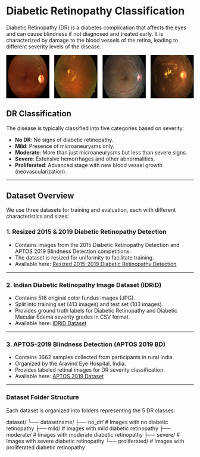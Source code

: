 # Diabetic Retinopathy Classification

Diabetic Retinopathy (DR) is a diabetes complication that affects the eyes and can cause blindness if not diagnosed and treated early. It is characterized by damage to the blood vessels of the retina, leading to different severity levels of the disease.

<div style="display: flex; justify-content: space-between;">

  <img src="images/1.png" alt="Class No DR" width="23%" />
  <img src="images/2.png" alt="Class Mild" width="23%" />
  <img src="images/3.png" alt="Class Moderate" width="23%" />
  <img src="images/4.png" alt="Class Severe" width="23%" />

</div>


## DR Classification

The disease is typically classified into five categories based on severity:

- **No DR**: No signs of diabetic retinopathy.
- **Mild**: Presence of microaneurysms only.
- **Moderate**: More than just microaneurysms but less than severe signs.
- **Severe**: Extensive hemorrhages and other abnormalities.
- **Proliferated**: Advanced stage with new blood vessel growth (neovascularization).

---

## Dataset Overview

We use three datasets for training and evaluation, each with different characteristics and sizes:

### 1. Resized 2015 & 2019 Diabetic Retinopathy Detection

- Contains images from the 2015 Diabetic Retinopathy Detection and APTOS 2019 Blindness Detection competitions.  
- The dataset is resized for uniformity to facilitate training.  
- Available here: [Resized 2015-2019 Diabetic Retinopathy Detection](https://www.kaggle.com/datasets/c7934597/resized-2015-2019-diabetic-retinopathy-detection)

---

### 2. Indian Diabetic Retinopathy Image Dataset (IDRiD)

- Contains 516 original color fundus images (JPG).  
- Split into training set (413 images) and test set (103 images).  
- Provides ground truth labels for Diabetic Retinopathy and Diabetic Macular Edema severity grades in CSV format.  
- Available here: [IDRiD Dataset](https://ieee-dataport.org/open-access/indian-diabetic-retinopathy-image-dataset-idrid)

---

### 3. APTOS-2019 Blindness Detection (APTOS 2019 BD)

- Contains 3662 samples collected from participants in rural India.  
- Organized by the Aravind Eye Hospital, India.  
- Provides labeled retinal images for DR severity classification.  
- Available here: [APTOS 2019 Dataset](https://www.kaggle.com/datasets/mariaherrerot/aptos2019)

---

### Dataset Folder Structure

Each dataset is organized into folders representing the 5 DR classes:

dataset/
└── datasetname/
    ├── no_dr/          # Images with no diabetic retinopathy
    ├── mild/           # Images with mild diabetic retinopathy
    ├── moderate/       # Images with moderate diabetic retinopathy
    ├── severe/         # Images with severe diabetic retinopathy
    └── proliferated/   # Images with proliferated diabetic retinopathy


